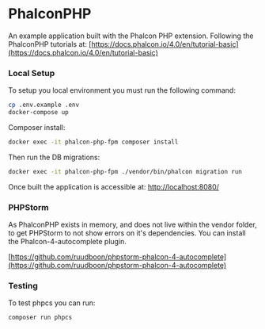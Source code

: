 # PhalconPHP
An example application built with the Phalcon PHP extension. Following the PhalconPHP tutorials at:
[https://docs.phalcon.io/4.0/en/tutorial-basic](https://docs.phalcon.io/4.0/en/tutorial-basic)

### Local Setup

To setup you local environment you must run the following command:

```bash
cp .env.example .env 
docker-compose up
```

Composer install:
```bash
docker exec -it phalcon-php-fpm composer install
```

Then run the DB migrations:
```bash
docker exec -it phalcon-php-fpm ./vendor/bin/phalcon migration run
```

Once built the application is accessible at: [http://localhost:8080/](http://localhost:8080/)

### PHPStorm
As PhalconPHP exists in memory, and does not live within the vendor folder, to get PHPStorm to not show errors on it's 
dependencies. You can install the Phalcon-4-autocomplete plugin.
    
[https://github.com/ruudboon/phpstorm-phalcon-4-autocomplete](https://github.com/ruudboon/phpstorm-phalcon-4-autocomplete)

### Testing

To test phpcs you can run:

```bash
composer run phpcs
```